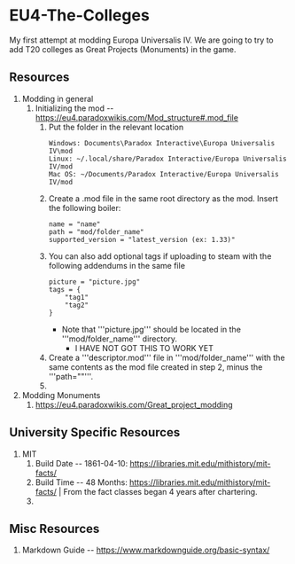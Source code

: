# EU4-The-Colleges
My first attempt at modding Europa Universalis IV. We are going to try to add T20 colleges as Great Projects (Monuments) in the game.

## Resources
1. Modding in general
	1. Initializing the mod -- https://eu4.paradoxwikis.com/Mod_structure#.mod_file
		1. Put the folder in the relevant location
			```
			Windows: Documents\Paradox Interactive\Europa Universalis IV\mod
			Linux: ~/.local/share/Paradox Interactive/Europa Universalis IV/mod
			Mac OS: ~/Documents/Paradox Interactive/Europa Universalis IV/mod
			```
		2. Create a .mod file in the same root directory as the mod. Insert the following boiler:
			```
			name = "name"
			path = "mod/folder_name"
			supported_version = "latest_version (ex: 1.33)"
			```
		3. You can also add optional tags if uploading to steam with the following addendums in the same file
			```
			picture = "picture.jpg"
			tags = {
				"tag1"
				"tag2"
			}
			```
			- Note that '''picture.jpg''' should be located in the '''mod/folder_name''' directory.
				- I HAVE NOT GOT THIS TO WORK YET
		4. Create a '''descriptor.mod''' file in '''mod/folder_name''' with the same contents as the mod file created in step 2, minus the '''path=""'''.
		5.
2. Modding Monuments
	1. https://eu4.paradoxwikis.com/Great_project_modding

## University Specific Resources
1. MIT
	1. Build Date -- 1861-04-10: https://libraries.mit.edu/mithistory/mit-facts/
	2. Build Time -- 48 Months: https://libraries.mit.edu/mithistory/mit-facts/ | From the fact classes began 4 years after chartering.
	3.

## Misc Resources
1. Markdown Guide -- https://www.markdownguide.org/basic-syntax/
